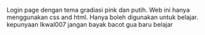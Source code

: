 Login page dengan tema gradiasi pink dan putih. Web ini hanya menggunakan css and html. Hanya boleh digunakan untuk belajar. kepunyaan Ikwal007
jangan bayak bacot gua baru belajar